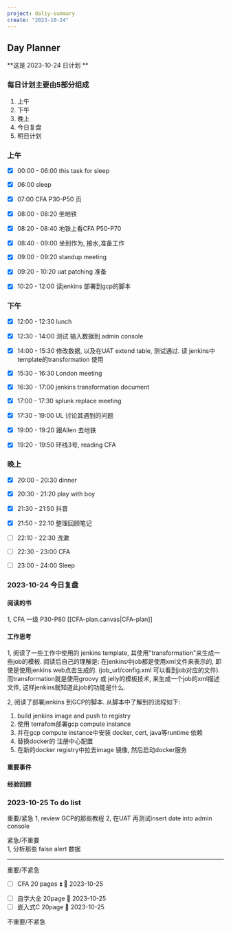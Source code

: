 ```yaml
---
project: daliy-summary
create: "2023-10-24"
---
```


## Day Planner
**这是 2023-10-24 日计划 **


### 每日计划主要由5部分组成
1. 上午
2. 下午
3. 晚上
4. 今日复盘
5. 明日计划

### 上午
- [x] 00:00 - 06:00 this task for sleep
* [x] 06:00   sleep
* [x] 07:00   CFA P30-P50 页
* [x] 08:00 - 08:20 坐地铁
* [x] 08:20 - 08:40 地铁上看CFA P50-P70
* [x] 08:40 - 09:00 坐到作为, 接水,准备工作
* [x] 09:00 - 09:20  standup meeting
* [x] 09:20 - 10:20  uat patching 准备
* [x] 10:20 - 12:00 读jenkins 部署到gcp的脚本




### 下午
* [x] 12:00 - 12:30   lunch
* [x] 12:30 - 14:00  测试 输入数据到 admin console
* [x] 14:00 - 15:30  修改数据, 以及在UAT extend table, 测试通过. 读 jenkins中 template的transformation 使用
* [x] 15:30 - 16:30   London meeting
* [x] 16:30 - 17:00  jenkins transformation document
* [x] 17:00 - 17:30  splunk replace meeting
* [x] 17:30 - 19:00  UL 讨论其遇到的问题
* [x] 19:00 - 19:20  跟Allen 去地铁
* [x] 19:20 - 19:50   环线3号, reading  CFA




### 晚上
* [x] 20:00 - 20:30 dinner
* [x] 20:30 - 21:20 play with boy
* [x] 21:30 - 21:50  抖音
* [x] 21:50 - 22:10  整理回顾笔记
* [ ] 22:10 - 22:30  洗漱
* [ ] 22:30 - 23:00  CFA
* [ ] 23:00 - 24:00  Sleep





### 2023-10-24 今日复盘

#### 阅读的书

1, CFA 一级 P30-P80 [[CFA-plan.canvas|CFA-plan]]


#### 工作思考
1, 阅读了一些工作中使用的 jenkins template,  其使用"transformation"来生成一些job的模板.   阅读后自己的理解是:
在jenkins中job都是使用xml文件来表示的, 即使是使用jenkins web点击生成的.  (job_url/config.xml 可以看到job对应的文件). 而transformation就是使用groovy 或 jelly的模板技术, 来生成一个job的xml描述文件,  这样jenkins就知道此job的功能是什么.

2, 阅读了部署jenkins 到GCP的脚本. 从脚本中了解到的流程如下:
1)  build jenkins image and  push to registry
2) 使用 terrafom部署gcp compute instance
3) 并在gcp compute instance中安装 docker, cert, java等runtime 依赖
4) 替换docker的 注册中心配置
5) 在新的docker registry中拉去image 镜像, 然后启动docker服务


#### 重要事件



#### 经验回顾


### 2023-10-25 To do list

重要/紧急
1, review GCP的那些教程
2, 在UAT 再测试insert date into admin console


紧急/不重要                                                                    
1, 分析那些 false alert 数据



---
重要/不紧急
* [ ] CFA  20 pages ⏫ 📅 2023-10-25
- [ ] 自学大全 20page 📅  2023-10-25
- [ ] 嵌入式C 20page 📅  2023-10-25

不重要/不紧急                                                                



